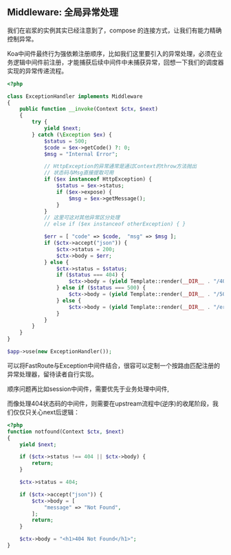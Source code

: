 ## Middleware: 全局异常处理

我们在岩浆的实例其实已经注意到了，compose 的连接方式，让我们有能力精确控制异常。

Koa中间件最终行为强依赖注册顺序，比如我们这里要引入的异常处理，必须在业务逻辑中间件前注册，才能捕获后续中间件中未捕获异常，回想一下我们的调度器实现的异常传递流程。


```php
<?php

class ExceptionHandler implements Middleware
{
    public function __invoke(Context $ctx, $next)
    {
        try {
            yield $next;
        } catch (\Exception $ex) {
            $status = 500;
            $code = $ex->getCode() ?: 0;
            $msg = "Internal Error";

            // HttpException的异常通常是通过Context的throw方法抛出
            // 状态码与Msg直接提取可用
            if ($ex instanceof HttpException) {
                $status = $ex->status;
                if ($ex->expose) {
                    $msg = $ex->getMessage();
                }
            }
            // 这里可这对其他异常区分处理
            // else if ($ex instanceof otherException) { }

            $err = [ "code" => $code,  "msg" => $msg ];
            if ($ctx->accept("json")) {
                $ctx->status = 200;
                $ctx->body = $err;
            } else {
                $ctx->status = $status;
                if ($status === 404) {
                    $ctx->body = (yield Template::render(__DIR__ . "/404.html"));
                } else if ($status === 500) {
                    $ctx->body = (yield Template::render(__DIR__ . "/500.html", $err));
                } else {
                    $ctx->body = (yield Template::render(__DIR__ . "/error.html", $err));
                }
            }
        }
    }
}

$app->υse(new ExceptionHandler());

```

可以将FastRoute与Exception中间件结合，很容可以定制一个按路由匹配注册的异常处理器，留待读者自行实现。


顺序问题再比如session中间件，需要优先于业务处理中间件, 

而像处理404状态码的中间件，则需要在upstream流程中(逆序)的收尾阶段，我们仅仅只关心next后逻辑：

```php
<?php
function notfound(Context $ctx, $next)
{
    yield $next;

    if ($ctx->status !== 404 || $ctx->body) {
        return;
    }

    $ctx->status = 404;

    if ($ctx->accept("json")) {
        $ctx->body = [
            "message" => "Not Found",
        ];
        return;
    }

    $ctx->body = "<h1>404 Not Found</h1>";
}
```
